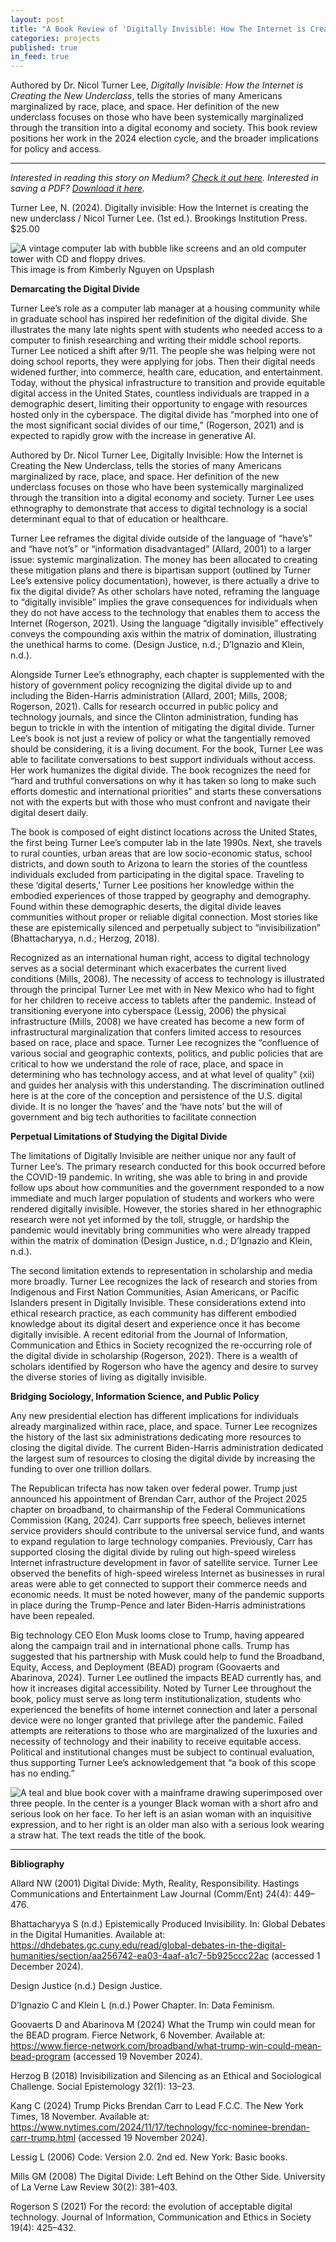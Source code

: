 ```yaml
---
layout: post
title: "A Book Review of 'Digitally Invisible: How The Internet is Creating the New Underclass'"
categories: projects
published: true
in_feed: true
---
```

Authored by Dr. Nicol Turner Lee, *Digitally Invisible: How the Internet is Creating the New Underclass*, tells the stories of many Americans marginalized by race, place, and space. Her definition of the new underclass focuses on those who have been systemically marginalized through the transition into a digital economy and society. This book review positions her work in the 2024 election cycle, and the broader implications for policy and access.

---

*Interested in reading this story on Medium? [Check it out here](https://medium.com/@naca4005/a-book-review-of-digitally-invisible-how-the-internet-is-creating-the-new-underclass-601a728c2747). Interested in saving a PDF? [Download it here](https://drive.google.com/file/d/1kbUFIOw2WSlz55nFsCgmAxbMJlUuGByQ/view).*

Turner Lee, N. (2024). Digitally invisible: How the Internet is creating the new underclass / Nicol Turner Lee. (1st ed.). Brookings Institution Press. $25.00 

<section>
	<div class="box alt">
		<div class="row gtr-50 gtr-uniform">
			<div class="col-12"><span class="image fit"><img src="/assets/images/kimberly-nguyen-computer-lab-unsplash.jpg" alt="A vintage computer lab with bubble like screens and an old computer tower with CD and floppy drives."  /></span>
         <figcaption>This image is from Kimberly Nguyen on Upsplash</figcaption>
			</div>
		</div>
	</div>
</section>

**Demarcating the Digital Divide**

Turner Lee’s role as a computer lab manager at a housing community while in graduate school has inspired her redefinition of the digital divide. She illustrates the many late nights spent with students who needed access to a computer to finish researching and writing their middle school reports. Turner Lee noticed a shift after 9/11. The people she was helping were not doing school reports, they were applying for jobs.  Then their digital needs widened further, into commerce, health care, education, and entertainment. Today, without the physical infrastructure to transition and provide equitable digital access in the United States, countless individuals are trapped in a demographic desert, limiting their opportunity to engage with resources hosted only in the cyberspace. The digital divide has “morphed into one of the most significant social divides of our time,” (Rogerson, 2021) and is expected to rapidly grow with the increase in generative AI. 

Authored by Dr. Nicol Turner Lee, Digitally Invisible: How the Internet is Creating the New Underclass, tells the stories of many Americans marginalized by race, place, and space. Her definition of the new underclass focuses on those who have been systemically marginalized through the transition into a digital economy and society. Turner Lee uses ethnography to demonstrate that access to digital technology is a social determinant equal to that of education or healthcare.  

Turner Lee reframes the digital divide outside of the language of “have’s” and “have not’s” or “information disadvantaged” (Allard, 2001) to a larger issue: systemic marginalization. The money has been allocated to creating these mitigation plans and there is bipartisan support (outlined by Turner Lee’s extensive policy documentation), however, is there actually a drive to fix the digital divide? As other scholars have noted, reframing the language to “digitally invisible” implies the grave consequences for individuals when they do not have access to the technology that enables them to access the Internet (Rogerson, 2021). Using the language “digitally invisible” effectively conveys the compounding axis within the matrix of domination, illustrating the unethical harms to come.  (Design Justice, n.d.; D’Ignazio and Klein, n.d.). 

Alongside Turner Lee’s ethnography, each chapter is supplemented with the history of government policy recognizing the digital divide up to and including the Biden-Harris administration (Allard, 2001; Mills, 2008; Rogerson, 2021). Calls for research occurred in public policy and technology journals, and since the Clinton administration, funding has begun to trickle in with the intention of mitigating the digital divide. Turner Lee’s book is not just a review of policy or what the tangentially removed should be considering, it is a living document. For the book, Turner Lee was able to facilitate conversations to best support individuals without access. Her work humanizes the digital divide. The book recognizes the need for “hard and truthful conversations on why it has taken so long to make such efforts domestic and international priorities” and starts these conversations not with the experts but with those who must confront and navigate their digital desert daily. 

The book is composed of eight distinct locations across the United States, the first being Turner Lee’s computer lab in the late 1990s. Next, she travels to rural counties, urban areas that are low socio-economic status, school districts, and down south to Arizona to learn the stories of the countless individuals excluded from participating in the digital space. Traveling to these ‘digital deserts,’ Turner Lee positions her knowledge within the embodied experiences of those trapped by geography and demography. Found within these demographic deserts, the digital divide leaves communities without proper or reliable digital connection. Most stories like these are epistemically silenced and perpetually subject to “invisibilization” (Bhattacharyya, n.d.; Herzog, 2018).  

Recognized as an international human right, access to digital technology serves as a social determinant which exacerbates the current lived conditions (Mills, 2008). The necessity of access to technology is illustrated through the principal Turner Lee met with in New Mexico who had to fight for her children to receive access to tablets after the pandemic. Instead of transitioning everyone into cyberspace (Lessig, 2006) the physical infrastructure (Mills, 2008) we have created has become a new form of infrastructural marginalization that confers limited access to resources based on race, place and space. Turner Lee recognizes the “confluence of various social and geographic contexts, politics, and public policies that are critical to how we understand the role of race, place, and space in determining who has technology access, and at what level of quality” (xii) and guides her analysis with this understanding. The discrimination outlined here is at the core of the conception and persistence of the U.S. digital divide. It is no longer the ‘haves’ and the ‘have nots’ but the will of government and big tech authorities to facilitate connection 

**Perpetual Limitations of Studying the Digital Divide**

The limitations of Digitally Invisible are neither unique nor any fault of Turner Lee’s. The primary research conducted for this book occurred before the COVID-19 pandemic. In writing, she was able to bring in and provide follow ups about how communities and the government responded to a now immediate and much larger population of students and workers who were rendered digitally invisible. However, the stories shared in her ethnographic research were not yet informed by the toll, struggle, or hardship the pandemic would inevitably bring communities who were already trapped within the matrix of domination (Design Justice, n.d.; D’Ignazio and Klein, n.d.).  

The second limitation extends to representation in scholarship and media more broadly. Turner Lee recognizes the lack of research and stories from Indigenous and First Nation Communities, Asian Americans, or Pacific Islanders present in Digitally Invisible. These considerations extend into ethical research practice, as each community has different embodied knowledge about its digital desert and experience once it has become digitally invisible. A recent editorial from the Journal of Information, Communication and Ethics in Society recognized the re-occurring role of the digital divide in scholarship (Rogerson, 2021). There is a wealth of scholars identified by Rogerson who have the agency and desire to survey the diverse stories of living as digitally invisible. 

**Bridging Sociology, Information Science, and Public Policy** 

Any new presidential election has different implications for individuals already marginalized within race, place, and space. Turner Lee recognizes the history of the last six administrations dedicating more resources to closing the digital divide. The current Biden-Harris administration dedicated the largest sum of resources to closing the digital divide by increasing the funding to over one trillion dollars. 

The Republican trifecta has now taken over federal power. Trump just announced his appointment of Brendan Carr, author of the Project 2025 chapter on broadband, to chairmanship of the  Federal Communications Commission (Kang, 2024). Carr supports free speech, believes internet service providers should contribute to the universal service fund, and wants to expand regulation to large technology companies. Previously, Carr has supported closing the digital divide by ruling out high-speed wireless Internet infrastructure development in favor of satellite service. Turner Lee observed the benefits of high-speed wireless Internet as businesses in rural areas were able to get connected to support their commerce needs and economic needs. It must be noted however, many of the pandemic supports in place during the Trump-Pence and later Biden-Harris administrations have been repealed.  

Big technology CEO Elon Musk looms close to Trump, having appeared along the campaign trail and in international phone calls. Trump has suggested that his partnership with Musk could help to fund the Broadband, Equity, Access, and Deployment (BEAD) program (Goovaerts and Abarinova, 2024). Turner Lee outlined the impacts BEAD currently has, and how it increases digital accessibility. Noted by Turner Lee throughout the book, policy must serve as long term institutionalization, students who experienced the benefits of home internet connection and later a personal device were no longer granted that privilege after the pandemic. Failed attempts are reiterations to those who are marginalized of the luxuries and necessity of technology and their inability to receive equitable access. Political and institutional changes must be subject to continual evaluation, thus supporting Turner Lee’s acknowledgement that “a book of this scope has no ending.”

<section>
	<div class="box alt">
		<div class="row gtr-50 gtr-uniform">
			<div class="col-12"><span class="image fit"><img src="/assets/images/digitally invisible cover.jpg" alt="A teal and blue book cover with a mainframe drawing superimposed over three people. In the center is a younger Black woman with a short afro and serious look on her face. To her left is an asian woman with an inquisitive expression, and to her right is an older man also with a serious look wearing a straw hat. The text reads the title of the book."  /></span> 
			</div>
		</div>
	</div>
</section>
 
---
**Bibliography**

Allard NW (2001) Digital Divide: Myth, Reality, Responsibility. Hastings Communications and Entertainment Law Journal (Comm/Ent) 24(4): 449–476. 

Bhattacharyya S (n.d.) Epistemically Produced Invisibility. In: Global Debates in the Digital Humanities. Available at: https://dhdebates.gc.cuny.edu/read/global-debates-in-the-digital-humanities/section/aa256742-ea03-4aaf-a1c7-5b925ccc22ac (accessed 1 December 2024). 

Design Justice (n.d.) Design Justice. 

D’Ignazio C and Klein L (n.d.) Power Chapter. In: Data Feminism. 

Goovaerts D and Abarinova M (2024) What the Trump win could mean for the BEAD program. Fierce Network, 6 November. Available at: https://www.fierce-network.com/broadband/what-trump-win-could-mean-bead-program (accessed 19 November 2024). 

Herzog B (2018) Invisibilization and Silencing as an Ethical and Sociological Challenge. Social Epistemology 32(1): 13–23. 

Kang C (2024) Trump Picks Brendan Carr to Lead F.C.C. The New York Times, 18 November. Available at: https://www.nytimes.com/2024/11/17/technology/fcc-nominee-brendan-carr-trump.html (accessed 19 November 2024). 

Lessig L (2006) Code: Version 2.0. 2nd ed. New York: Basic books. 

Mills GM (2008) The Digital Divide: Left Behind on the Other Side. University of La Verne Law Review 30(2): 381–403. 

Rogerson S (2021) For the record: the evolution of acceptable digital technology. Journal of Information, Communication and Ethics in Society 19(4): 425–432. 

 
